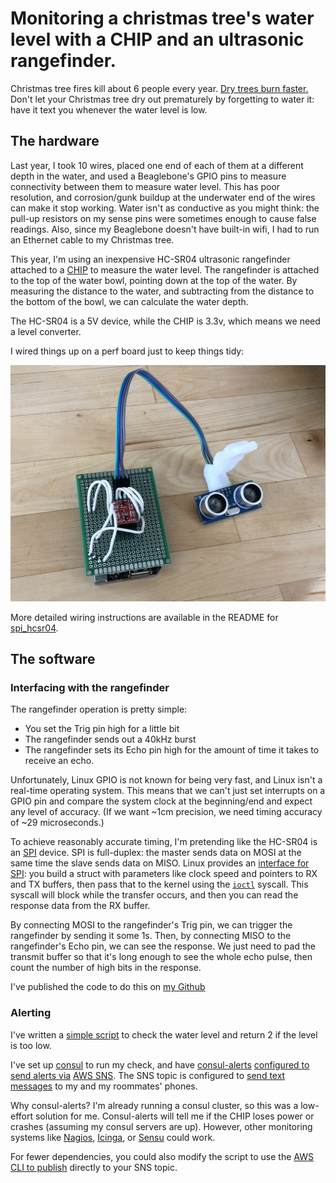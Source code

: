 # Monitoring a christmas tree's water level with a CHIP and an ultrasonic rangefinder.

Christmas tree fires kill about 6 people every year.
[Dry trees burn faster.](https://www.theverge.com/2017/11/28/16707896/christmas-tree-fires-nist-candles-decoration-flames)
Don't let your Christmas tree dry out prematurely by forgetting to water it:
have it text you whenever the water level is low.

## The hardware

Last year, I took 10 wires, placed one end of each of them at a different depth in the water, and used a Beaglebone's GPIO pins to measure connectivity between them to measure water level.
This has poor resolution, and corrosion/gunk buildup at the underwater end of the wires can make it stop working.
Water isn't as conductive as you might think:
 the pull-up resistors on my sense pins were sometimes enough to cause false readings.
Also, since my Beaglebone doesn't have built-in wifi, I had to run an Ethernet cable to my Christmas tree.

This year, I'm using an inexpensive HC-SR04 ultrasonic rangefinder attached to a [CHIP](https://getchip.com/pages/chip) to measure the water level.
The rangefinder is attached to the top of the water bowl, pointing down at the top of the water.
By measuring the distance to the water, and subtracting from the distance to the bottom of the bowl, we can calculate the water depth.

The HC-SR04 is a 5V device, while the CHIP is 3.3v, which means we need a level converter.

I wired things up on a perf board just to keep things tidy:

![A picture of the hardware sitting on a table](hardware.jpg)

More detailed wiring instructions are available in the README for [spi_hcsr04](https://github.com/EvanKrall/spi_hcsr04).

## The software

### Interfacing with the rangefinder

The rangefinder operation is pretty simple:

 - You set the Trig pin high for a little bit
 - The rangefinder sends out a 40kHz burst
 - The rangefinder sets its Echo pin high for the amount of time it takes to receive an echo.

Unfortunately, Linux GPIO is not known for being very fast, and Linux isn't a real-time operating system.
This means that we can't just set interrupts on a GPIO pin and compare the system clock at the beginning/end and expect any level of accuracy.
(If we want ~1cm precision, we need timing accuracy of ~29 microseconds.)

To achieve reasonably accurate timing, I'm pretending like the HC-SR04 is an [SPI](https://en.wikipedia.org/wiki/Serial_Peripheral_Interface_Bus) device.
SPI is full-duplex: the master sends data on MOSI at the same time the slave sends data on MISO.
Linux provides an [interface for SPI](https://www.kernel.org/doc/html/v4.11/driver-api/spi.html):
 you build a struct with parameters like clock speed and pointers to RX and TX buffers, then pass that to the kernel using the [`ioctl`](http://man7.org/linux/man-pages/man2/ioctl.2.html) syscall.
This syscall will block while the transfer occurs, and then you can read the response data from the RX buffer.

By connecting MOSI to the rangefinder's Trig pin, we can trigger the rangefinder by sending it some 1s.
Then, by connecting MISO to the rangefinder's Echo pin, we can see the response.
We just need to pad the transmit buffer so that it's long enough to see the whole echo pulse, then count the number of high bits in the response.

I've published the code to do this on [my Github](https://github.com/EvanKrall/spi_hcsr04)

### Alerting

I've written a [simple script](check_water_level.sh) to check the water level and return 2 if the level is too low.

I've set up [consul](https://github.com/hashicorp/consul) to run my check,
 and have [consul-alerts](https://github.com/AcalephStorage/consul-alerts)
 [configured to send alerts via](https://github.com/AcalephStorage/consul-alerts#amazon-web-services-simple-notification-service-sns)
 [AWS SNS](https://aws.amazon.com/sns/).
The SNS topic is configured to [send text messages](https://docs.aws.amazon.com/sns/latest/dg/sms_publish-to-topic.html) to my and my roommates' phones.

Why consul-alerts?
I'm already running a consul cluster, so this was a low-effort solution for me.
Consul-alerts will tell me if the CHIP loses power or crashes (assuming my consul servers are up).
However, other monitoring systems like [Nagios](https://www.nagios.org/), [Icinga](https://www.icinga.com/), or [Sensu](https://sensuapp.org/) could work.

For fewer dependencies, you could also modify the script to use the [AWS CLI to publish](https://docs.aws.amazon.com/cli/latest/userguide/cli-sqs-queue-sns-topic.html) directly to your SNS topic.